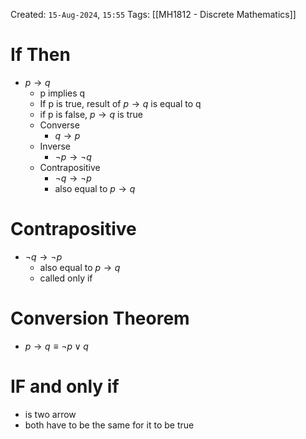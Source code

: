 Created: `15-Aug-2024`, `15:55`
Tags: [[MH1812 - Discrete Mathematics]]

# If Then
- $p \rightarrow q$
	- p implies q
	- If p is true, result of $p \rightarrow q$ is equal to q
	- if p is false, $p \rightarrow q$ is true
	- Converse
		- $q \rightarrow p$
	- Inverse
		- $\lnot p \rightarrow \lnot q$
	- Contrapositive
		- $\lnot q \rightarrow \lnot p$
		- also equal to $p \rightarrow q$

# Contrapositive
- $\lnot q \rightarrow \lnot p$
	- also equal to $p \rightarrow q$
	- called only if

# Conversion Theorem
- $p \rightarrow q \equiv \lnot p \lor q$

# IF and only if
- is two arrow
- both have to be the same for it to be true
